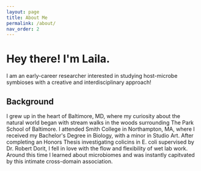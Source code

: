 ```yaml
---
layout: page
title: About Me
permalink: /about/
nav_order: 2
---
```

# Hey there! I'm Laila.
I am an early-career researcher interested in studying host-microbe symbioses with a creative and interdisciplinary approach!

## Background
I grew up in the heart of Baltimore, MD, where my curiosity about the natural world began with stream walks in the woods surrounding The Park School of Baltimore. I attended Smith College in Northampton, MA, where I received my Bachelor's Degree in Biology, with a minor in Studio Art. After completing an Honors Thesis investigating colicins in E. coli supervised by Dr. Robert Dorit, I fell in love with the flow and flexibility of wet lab work. Around this time I learned about microbiomes and was instantly capitvated by this intimate cross-domain association. 
